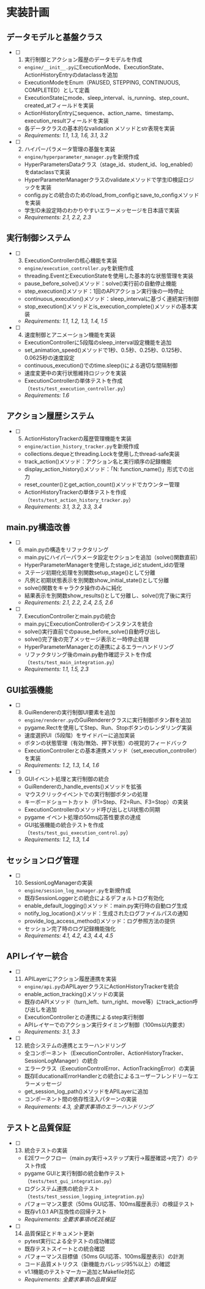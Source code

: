 # 実装計画

## データモデルと基盤クラス

- [ ] 1. 実行制御とアクション履歴のデータモデルを作成
  - `engine/__init__.py`にExecutionMode、ExecutionState、ActionHistoryEntryのdataclassを追加
  - ExecutionModeをEnum（PAUSED, STEPPING, CONTINUOUS, COMPLETED）として定義
  - ExecutionStateにmode、sleep_interval、is_running、step_count、created_atフィールドを実装
  - ActionHistoryEntryにsequence、action_name、timestamp、execution_resultフィールドを実装
  - 各データクラスの基本的なvalidation メソッドとstr表現を実装
  - _Requirements: 1.1, 1.3, 1.6, 3.1, 3.2_

- [ ] 2. ハイパーパラメータ管理の基盤を実装
  - `engine/hyperparameter_manager.py`を新規作成
  - HyperParametersDataクラス（stage_id、student_id、log_enabled）をdataclassで実装
  - HyperParameterManagerクラスのvalidateメソッドで学生ID検証ロジックを実装
  - config.pyとの統合のためのload_from_configとsave_to_configメソッドを実装
  - 学生ID未設定時のわかりやすいエラーメッセージを日本語で実装
  - _Requirements: 2.1, 2.2, 2.3_

## 実行制御システム

- [ ] 3. ExecutionControllerの核心機能を実装
  - `engine/execution_controller.py`を新規作成
  - threading.EventとExecutionStateを使用した基本的な状態管理を実装
  - pause_before_solve()メソッド：solve()実行前の自動停止機能
  - step_execution()メソッド：1回のAPIアクション実行後の一時停止
  - continuous_execution()メソッド：sleep_intervalに基づく連続実行制御
  - stop_execution()メソッドとis_execution_complete()メソッドの基本実装
  - _Requirements: 1.1, 1.2, 1.3, 1.4, 1.5_

- [ ] 4. 速度制御とアニメーション機能を実装
  - ExecutionControllerに5段階のsleep_interval設定機能を追加
  - set_animation_speed()メソッドで1秒、0.5秒、0.25秒、0.125秒、0.0625秒の速度設定
  - continuous_execution()でのtime.sleep()による適切な間隔制御
  - 速度変更中の実行状態維持ロジックを実装
  - ExecutionControllerの単体テストを作成（`tests/test_execution_controller.py`）
  - _Requirements: 1.6_

## アクション履歴システム

- [ ] 5. ActionHistoryTrackerの履歴管理機能を実装
  - `engine/action_history_tracker.py`を新規作成
  - collections.dequeとthreading.Lockを使用したthread-safe実装
  - track_action()メソッド：アクション名と実行順序の記録機能
  - display_action_history()メソッド：「N: function_name()」形式での出力
  - reset_counter()とget_action_count()メソッドでカウンター管理
  - ActionHistoryTrackerの単体テストを作成（`tests/test_action_history_tracker.py`）
  - _Requirements: 3.1, 3.2, 3.3, 3.4_

## main.py構造改善

- [ ] 6. main.pyの構造をリファクタリング
  - main.pyにハイパーパラメータ設定セクションを追加（solve()関数直前）
  - HyperParameterManagerを使用したstage_idとstudent_idの管理
  - ステージ初期化処理を別関数setup_stage()として分離
  - 凡例と初期状態表示を別関数show_initial_state()として分離
  - solve()関数をキャラクタ操作のみに純化
  - 結果表示を別関数show_results()として分離し、solve()完了後に実行
  - _Requirements: 2.1, 2.2, 2.4, 2.5, 2.6_

- [ ] 7. ExecutionControllerとmain.pyの統合
  - main.pyにExecutionControllerのインスタンスを統合
  - solve()実行直前でのpause_before_solve()自動呼び出し
  - solve()完了後の完了メッセージ表示と一時停止処理
  - HyperParameterManagerとの連携によるエラーハンドリング
  - リファクタリング後のmain.py動作確認テストを作成（`tests/test_main_integration.py`）
  - _Requirements: 1.1, 1.5, 2.3_

## GUI拡張機能

- [ ] 8. GuiRendererの実行制御UI要素を追加
  - `engine/renderer.py`のGuiRendererクラスに実行制御ボタン群を追加
  - pygame.Rectを使用してStep、Run、Stopボタンのレンダリング実装
  - 速度選択UI（5段階）をサイドバーに追加実装
  - ボタンの状態管理（有効/無効、押下状態）の視覚的フィードバック
  - ExecutionControllerとの基本連携メソッド（set_execution_controller）を実装
  - _Requirements: 1.2, 1.3, 1.4, 1.6_

- [ ] 9. GUIイベント処理と実行制御の統合
  - GuiRendererの_handle_events()メソッドを拡張
  - マウスクリックイベントでの実行制御ボタンの処理
  - キーボードショートカット（F1=Step、F2=Run、F3=Stop）の実装
  - ExecutionControllerのメソッド呼び出しとUI状態の同期
  - pygame イベント処理の50ms応答性要求の達成
  - GUI拡張機能の統合テストを作成（`tests/test_gui_execution_control.py`）
  - _Requirements: 1.2, 1.3, 1.4_

## セッションログ管理

- [ ] 10. SessionLogManagerの実装
  - `engine/session_log_manager.py`を新規作成
  - 既存SessionLoggerとの統合によるデフォルトログ有効化
  - enable_default_logging()メソッド：main.py実行時の自動ログ生成
  - notify_log_location()メソッド：生成されたログファイルパスの通知
  - provide_log_access_method()メソッド：ログ参照方法の提供
  - セッション完了時のログ記録機能強化
  - _Requirements: 4.1, 4.2, 4.3, 4.4, 4.5_

## APIレイヤー統合

- [ ] 11. APILayerにアクション履歴連携を実装
  - `engine/api.py`のAPILayerクラスにActionHistoryTrackerを統合
  - enable_action_tracking()メソッドの実装
  - 既存のAPIメソッド（turn_left、turn_right、move等）にtrack_action呼び出しを追加
  - ExecutionControllerとの連携によるstep実行制御
  - APIレイヤーでのアクション実行タイミング制御（100ms以内要求）
  - _Requirements: 3.1, 3.3_

- [ ] 12. 統合システムの連携とエラーハンドリング
  - 全コンポーネント（ExecutionController、ActionHistoryTracker、SessionLogManager）の統合
  - エラークラス（ExecutionControlError、ActionTrackingError）の実装
  - 既存EducationalErrorHandlerとの統合によるユーザーフレンドリーなエラーメッセージ
  - get_session_log_path()メソッドをAPILayerに追加
  - コンポーネント間の依存性注入パターンの実装
  - _Requirements: 4.3, 全要求事項のエラーハンドリング_

## テストと品質保証

- [ ] 13. 統合テストの実装
  - E2Eワークフロー（main.py実行→ステップ実行→履歴確認→完了）のテスト作成
  - pygame GUIと実行制御の統合動作テスト（`tests/test_gui_integration.py`）
  - ログシステム連携の統合テスト（`tests/test_session_logging_integration.py`）
  - パフォーマンス要求（50ms GUI応答、100ms履歴表示）の検証テスト
  - 既存v1.0.1 API互換性の回帰テスト
  - _Requirements: 全要求事項のE2E検証_

- [ ] 14. 品質保証とドキュメント更新
  - pytest実行による全テストの成功確認
  - 既存テストスイートとの統合確認
  - パフォーマンス目標値（50ms GUI応答、100ms履歴表示）の計測
  - コード品質メトリクス（新機能カバレッジ95%以上）の確認
  - v1.1機能のテストマーカー追加とMakefile対応
  - _Requirements: 全要求事項の品質保証_